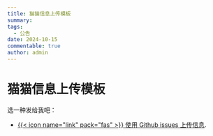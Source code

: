 ```yaml
---
title: 猫猫信息上传模板
summary:
tags:
  - 公告
date: 2024-10-15
commentable: true
author: admin
---
```


# 猫猫信息上传模板

选一种发给我吧：

- [{{< icon name="link" pack="fas" >}} 使用 Github issues 上传信息](https://github.com/dunxuan/SDYU-animal-DB.github.io/issues/new?assignees=&labels=&projects=&template=%E7%8C%AB%E7%8C%AB%E4%BF%A1%E6%81%AF%E4%B8%8A%E4%BC%A0%E6%A8%A1%E6%9D%BF.md&title=%E5%A7%93%E5%90%8D%EF%BC%9A).
<!-- - {{< staticref "uploads/SAD上传模板.xlsx" "newtab" >}} {{< icon name="download" pack="fas" >}} 下载模板 {{< /staticref >}} 填写后 [发送到邮箱 dunxuan@dunxuan.xyz](mailto:dunxuan@dunxuan.xyz). -->

